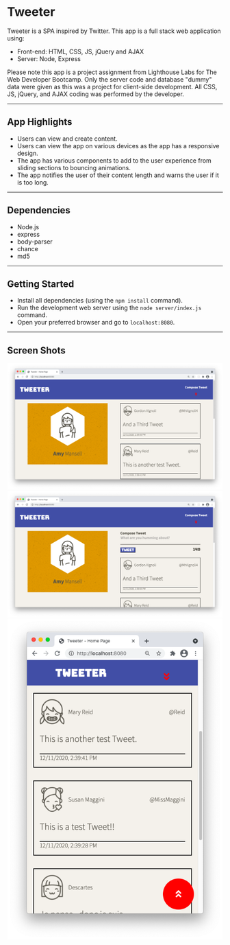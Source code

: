 # Tweeter
Tweeter is a SPA inspired by Twitter. This app is a full stack web application using:
- Front-end: HTML, CSS, JS, jQuery and AJAX
- Server: Node, Express

Please note this app is a project assignment from Lighthouse Labs for The Web Developer Bootcamp. Only the server code and database "dummy" data were given as this was a project for client-side development. All CSS, JS, jQuery, and AJAX coding was performed by the developer.

---
## App Highlights
- Users can view and create content.
- Users can view the app on various devices as the app has a responsive design.
- The app has various components to add to the user experience from sliding sections to bouncing animations.
- The app notifies the user of their content length and warns the user if it is too long.

---
## Dependencies
- Node.js
- express
- body-parser
- chance
- md5

---
## Getting Started
- Install all dependencies (using the `npm install` command).
- Run the development web server using the `node server/index.js` command.
- Open your preferred browser and go to `localhost:8080`.

---
## Screen Shots
!["Large Device 1"](https://github.com/jmelnikel/tweeter/blob/master/docs/Screen%20Shot%202020-12-11%20at%202.40.58%20PM.png?raw=true)
!["Large Device 2"](https://github.com/jmelnikel/tweeter/blob/master/docs/Screen%20Shot%202020-12-11%20at%202.41.21%20PM.png?raw=true)
!["Small Device"](https://github.com/jmelnikel/tweeter/blob/master/docs/Screen%20Shot%202020-12-11%20at%202.41.58%20PM.png?raw=true)
